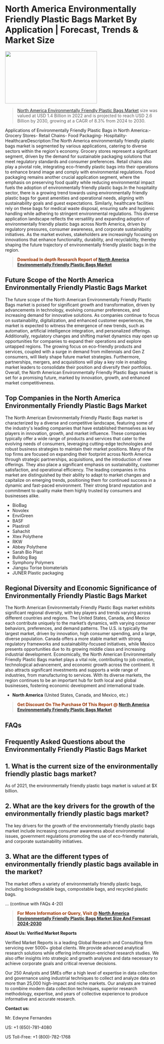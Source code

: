 <p><h1>North America Environmentally Friendly Plastic Bags Market By Application | Forecast, Trends & Market Size</h1><p><img class="aligncenter size-medium wp-image-105565" src="https://ffe5etoiles.com/wp-content/uploads/2025/01/MST7-300x171.png" alt="" width="300" height="171" /></p><blockquote><p><a href="https://www.verifiedmarketreports.com/download-sample/?rid=595742&utm_source=Github-NA&utm_medium=377" target="_blank">North America Environmentally Friendly Plastic Bags Market</a> size was valued at USD 1.4 Billion in 2022 and is projected to reach USD 2.6 Billion by 2030, growing at a CAGR of 8.3% from 2024 to 2030.</p></blockquote>Applications of Environmentally Friendly Plastic Bags in North America:- Grocery Stores- Retail Chains- Food Packaging- Hospitality- HealthcareDescription:The North America environmentally friendly plastic bags market is segmented by various applications, catering to diverse sectors within the region's economy. Grocery stores represent a significant segment, driven by the demand for sustainable packaging solutions that meet regulatory standards and consumer preferences. Retail chains also play a pivotal role, integrating eco-friendly plastic bags into their operations to enhance brand image and comply with environmental regulations. Food packaging remains another crucial application segment, where the emphasis on preserving food quality while reducing environmental impact fuels the adoption of environmentally friendly plastic bags.In the hospitality sector, there is a growing trend towards using environmentally friendly plastic bags for guest amenities and operational needs, aligning with sustainability goals and guest expectations. Similarly, healthcare facilities rely on these bags for medical waste disposal, ensuring safe and hygienic handling while adhering to stringent environmental regulations. This diverse application landscape reflects the versatility and expanding adoption of environmentally friendly plastic bags across North America, driven by regulatory pressures, consumer awareness, and corporate sustainability initiatives. As the market evolves, stakeholders are increasingly focusing on innovations that enhance functionality, durability, and recyclability, thereby shaping the future trajectory of environmentally friendly plastic bags in the region.</p><blockquote><p><span style="color: #993300;"><strong>Download In depth Research Report of <a href="https://www.verifiedmarketreports.com/download-sample/?rid=595742&utm_source=Github-NA&utm_medium=377">North America Environmentally Friendly Plastic Bags Market</a></strong></span></p></blockquote><h2>Future Scope of the North America Environmentally Friendly Plastic Bags Market</h2><p>The future scope of the North American Environmentally Friendly Plastic Bags market is poised for significant growth and transformation, driven by advancements in technology, evolving consumer preferences, and increasing demand for innovative solutions. As companies continue to focus on sustainability, digitalization, and enhanced customer experiences, the market is expected to witness the emergence of new trends, such as automation, artificial intelligence integration, and personalized offerings. Additionally, regulatory changes and shifting market dynamics may open up opportunities for companies to expand their operations and explore untapped regions. The growing focus on eco-friendly products and services, coupled with a surge in demand from millennials and Gen Z consumers, will likely shape future market strategies. Furthermore, partnerships, mergers, and acquisitions will play a key role in enabling market leaders to consolidate their position and diversify their portfolios. Overall, the North American Environmentally Friendly Plastic Bags market is set for a promising future, marked by innovation, growth, and enhanced market competitiveness.</p><h2>Top Companies in the North America Environmentally Friendly Plastic Bags Market</h2><p>The North American Environmentally Friendly Plastic Bags market is characterized by a diverse and competitive landscape, featuring some of the industry's leading companies that have established themselves as key players in innovation, growth, and market influence. These companies typically offer a wide range of products and services that cater to the evolving needs of consumers, leveraging cutting-edge technologies and robust business strategies to maintain their market positions. Many of the top firms are focused on expanding their footprint across North America through strategic partnerships, acquisitions, and the introduction of new offerings. They also place a significant emphasis on sustainability, customer satisfaction, and operational efficiency. The leading companies in this market are distinguished by their ability to adapt to market changes and capitalize on emerging trends, positioning them for continued success in a dynamic and fast-paced environment. Their strong brand reputation and commitment to quality make them highly trusted by consumers and businesses alike.</p><p><ul><li>BioBag </li><li> Novolex </li><li> EnviGreen </li><li> BASF </li><li> Plastiroll </li><li> Sahachit </li><li> Xtex Polythene </li><li> RKW </li><li> Abbey Polythene </li><li> Sarah Bio Plast </li><li> Bulldog Bag </li><li> Symphony Polymers </li><li> Jiangsu Torise biomaterials </li><li> JUNER Plastic packaging</li></ul></p><h2>Regional Diversity and Economic Significance of Environmentally Friendly Plastic Bags Market</h2><p>The North American Environmentally Friendly Plastic Bags market exhibits significant regional diversity, with key players and trends varying across different countries and regions. The United States, Canada, and Mexico each contribute uniquely to the market’s dynamics, with varying consumer behaviors, preferences, and demand patterns. The U.S. is typically the largest market, driven by innovation, high consumer spending, and a large, diverse population. Canada offers a more stable market with strong regulatory frameworks and sustainability-focused initiatives, while Mexico presents opportunities due to its growing middle class and increasing industrial development. Economically, the North American Environmentally Friendly Plastic Bags market plays a vital role, contributing to job creation, technological advancement, and economic growth across the continent. It also attracts significant investments and supports a wide range of industries, from manufacturing to services. With its diverse markets, the region continues to be an important hub for both local and global businesses, fostering economic development and international trade.</p><ul> <li><strong>North America</strong> (United States, Canada, and Mexico, etc.)</li></ul><blockquote><p><span style="color: #993300;"><strong>Get Discount On The Purchase Of This Report @ <a href="https://www.verifiedmarketreports.com/ask-for-discount/?rid=595742&utm_source=Github-NA&utm_medium=377">North America Environmentally Friendly Plastic Bags Market</a></strong></span></p></blockquote><h2>FAQs</h2><p><h2>Frequently Asked Questions about the Environmentally Friendly Plastic Bags Market</h1><h2>1. What is the current size of the environmentally friendly plastic bags market?</div><div></h2><p>As of 2021, the environmentally friendly plastic bags market is valued at $X billion.</p><h2>2. What are the key drivers for the growth of the environmentally friendly plastic bags market?</div><div></h2><p>The key drivers for the growth of the environmentally friendly plastic bags market include increasing consumer awareness about environmental issues, government regulations promoting the use of eco-friendly materials, and corporate sustainability initiatives.</p><h2>3. What are the different types of environmentally friendly plastic bags available in the market?</div><div></h2><p>The market offers a variety of environmentally friendly plastic bags, including biodegradable bags, compostable bags, and recycled plastic bags.</p>... (continue with FAQs 4-20)</body></html></p><blockquote><p><span style="color: #993300;"><strong>For More Information or Query, Visit @ <a href="https://www.verifiedmarketreports.com/product/environmentally-friendly-plastic-bags-market/">North America Environmentally Friendly Plastic Bags Market Size And Forecast 2024-2030</a></strong></span></p></blockquote><p><strong>About Us: Verified Market Reports</strong></p><p>Verified Market Reports is a leading Global Research and Consulting firm servicing over 5000+ global clients. We provide advanced analytical research solutions while offering information-enriched research studies. We also offer insights into strategic and growth analyses and data necessary to achieve corporate goals and critical revenue decisions.</p><p>Our 250 Analysts and SMEs offer a high level of expertise in data collection and governance using industrial techniques to collect and analyze data on more than 25,000 high-impact and niche markets. Our analysts are trained to combine modern data collection techniques, superior research methodology, expertise, and years of collective experience to produce informative and accurate research.</p><p><strong>Contact us:</strong></p><p>Mr. Edwyne Fernandes</p><p>US: +1 (650)-781-4080</p><p>US Toll-Free: +1 (800)-782-1768</p>
